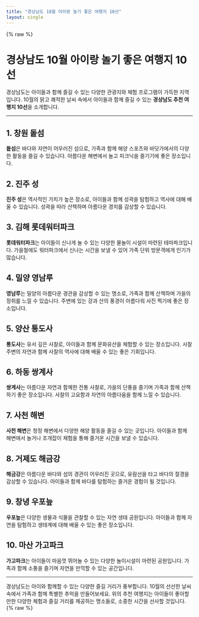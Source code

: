 ```yaml
---
title: "경상남도 10월 아이랑 놀기 좋은 여행지 10선"
layout: single
---
```


{% raw %}
# 경상남도 10월 아이랑 놀기 좋은 여행지 10선

경상남도는 아이들과 함께 즐길 수 있는 다양한 관광지와 체험 프로그램이 가득한 지역입니다. 10월의 맑고 쾌적한 날씨 속에서 아이들과 함께 즐길 수 있는 **경상남도 추천 여행지 10선**을 소개합니다.

---

## 1. 창원 돝섬
**돝섬**은 바다와 자연이 어우러진 섬으로, 가족과 함께 해양 스포츠와 바닷가에서의 다양한 활동을 즐길 수 있습니다. 아름다운 해변에서 놀고 피크닉을 즐기기에 좋은 장소입니다.

## 2. 진주 성
**진주 성**은 역사적인 가치가 높은 장소로, 아이들과 함께 성곽을 탐험하고 역사에 대해 배울 수 있습니다. 성곽을 따라 산책하며 아름다운 경치를 감상할 수 있습니다.

## 3. 김해 롯데워터파크
**롯데워터파크**는 아이들이 신나게 놀 수 있는 다양한 물놀이 시설이 마련된 테마파크입니다. 가을철에도 워터파크에서 신나는 시간을 보낼 수 있어 가족 단위 방문객에게 인기가 많습니다.

## 4. 밀양 영남루
**영남루**는 밀양의 아름다운 경관을 감상할 수 있는 명소로, 가족과 함께 산책하며 가을의 정취를 느낄 수 있습니다. 주변에 있는 강과 산의 풍경이 아름다워 사진 찍기에 좋은 장소입니다.

## 5. 양산 통도사
**통도사**는 유서 깊은 사찰로, 아이들과 함께 문화유산을 체험할 수 있는 장소입니다. 사찰 주변의 자연과 함께 사찰의 역사에 대해 배울 수 있는 좋은 기회입니다.

## 6. 하동 쌍계사
**쌍계사**는 아름다운 자연과 함께한 전통 사찰로, 가을의 단풍을 즐기며 가족과 함께 산책하기 좋은 장소입니다. 사찰의 고요함과 자연의 아름다움을 함께 느낄 수 있습니다.

## 7. 사천 해변
**사천 해변**은 청정 해변에서 다양한 해양 활동을 즐길 수 있는 곳입니다. 아이들과 함께 해변에서 놀거나 조개잡이 체험을 통해 즐거운 시간을 보낼 수 있습니다.

## 8. 거제도 해금강
**해금강**은 아름다운 바다와 섬의 경관이 어우러진 곳으로, 유람선을 타고 바다의 절경을 감상할 수 있습니다. 아이들과 함께 바다를 탐험하는 즐거운 경험이 될 것입니다.

## 9. 창녕 우포늪
**우포늪**은 다양한 생물과 식물을 관찰할 수 있는 자연 생태 공원입니다. 아이들과 함께 자연을 탐험하고 생태계에 대해 배울 수 있는 좋은 장소입니다.

## 10. 마산 가고파크
**가고파크**는 아이들이 마음껏 뛰어놀 수 있는 다양한 놀이시설이 마련된 공원입니다. 가족과 함께 소풍을 즐기며 자연을 만끽할 수 있는 공간입니다.

---

경상남도는 아이와 함께할 수 있는 다양한 즐길 거리가 풍부합니다. 10월의 선선한 날씨 속에서 가족과 함께 특별한 추억을 만들어보세요. 위의 추천 여행지는 아이들이 좋아할 만한 다양한 체험과 즐길 거리를 제공하는 명소들로, 소중한 시간을 선사할 것입니다.
{% raw %}